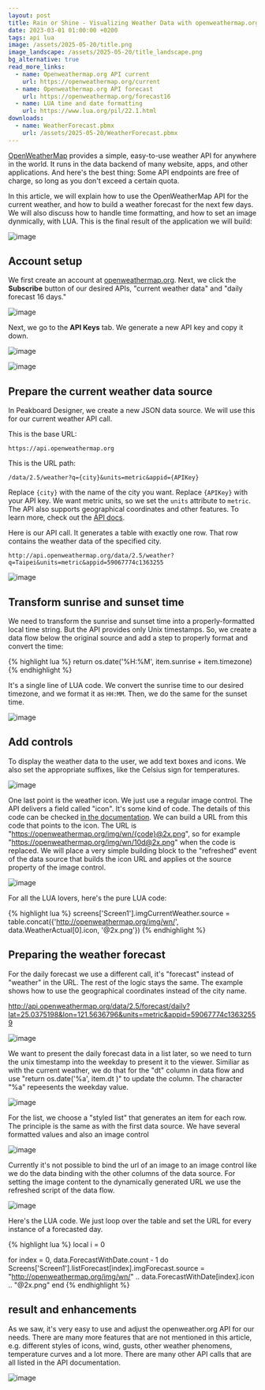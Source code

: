 ```yaml
---
layout: post
title: Rain or Shine - Visualizing Weather Data with openweathermap.org and Peakboard
date: 2023-03-01 01:00:00 +0200
tags: api lua
image: /assets/2025-05-20/title.png
image_landscape: /assets/2025-05-20/title_landscape.png
bg_alternative: true
read_more_links:
  - name: Openweathermap.org API current
    url: https://openweathermap.org/current
  - name: Openweathermap.org API forecast
    url: https://openweathermap.org/forecast16
  - name: LUA time and date formatting 
    url: https://www.lua.org/pil/22.1.html
downloads:
  - name: WeatherForecast.pbmx
    url: /assets/2025-05-20/WeatherForecast.pbmx
---
```

[OpenWeatherMap](https://openweathermap.org) provides a simple, easy-to-use weather API for anywhere in the world. It runs in the data backend of many website, apps, and other applications. And here's the best thing: Some API endpoints are free of charge, so long as you don't exceed a certain quota.

In this article, we will explain how to use the OpenWeatherMap API for the current weather, and how to build a weather forecast for the next few days. We will also discuss how to handle time formatting, and how to set an image dynmically, with LUA. This is the final result of the application we will build:

![image](/assets/2025-05-20/010.png)

## Account setup

We first create an account at [openweathermap.org](https://openweathermap.org). Next, we click the **Subscribe** button of our desired APIs, "current weather data" and "daily forecast 16 days."

![image](/assets/2025-05-20/015.png)

Next, we go to the **API Keys** tab. We generate a new API key and copy it down. 

![image](/assets/2025-05-20/020.png)

![image](/assets/2025-05-20/030.png)

## Prepare the current weather data source

In Peakboard Designer, we create a new JSON data source. We will use this for our current weather API call.

This is the base URL:
```url
https://api.openweathermap.org
```

This is the URL path:
```url
/data/2.5/weather?q={city}&units=metric&appid={APIKey}
```
Replace `{city}` with the name of the city you want. Replace `{APIKey}` with your API key.
We want metric units, so we set the `units` attribute to `metric`. The API also supports geographical coordinates and other features. To learn more, check out the [API docs](https://openweathermap.org/current).

Here is our API call. It generates a table with exactly one row. That row contains the weather data of the specified city.
```url
http://api.openweathermap.org/data/2.5/weather?q=Taipei&units=metric&appid=59067774c1363255
```

![image](/assets/2025-05-20/040.png)

## Transform sunrise and sunset time

We need to transform the sunrise and sunset time into a properly-formatted local time string. But the API provides only Unix timestamps. So, we create a data flow below the original source and add a step to properly format and convert the time:

{% highlight lua %}
return os.date('%H:%M', item.sunrise + item.timezone)
{% endhighlight %}

It's a single line of LUA code. We convert the sunrise time to our desired timezone, and we format it as `HH:MM`. Then, we do the same for the sunset time.

![image](/assets/2025-05-20/050.png)

## Add controls

To display the weather data to the user, we add text boxes and icons. We also set the appropriate suffixes, like the Celsius sign for temperatures.

![image](/assets/2025-05-20/060.png)

One last point is the weather icon. We just use a regular image control. The API delivers a field called "icon". It's some kind of code. The details of this code can be checked [in the documentation](https://openweathermap.org/weather-conditions). We can build a URL from this code that points to the icon. The URL is "https://openweathermap.org/img/wn/{code}@2x.png", so for example "https://openweathermap.org/img/wn/10d@2x.png" when the code is replaced. We will place a very simple building block to the "refreshed" event of the data source that builds the icon URL and applies ot the source property of the image control.

![image](/assets/2025-05-20/080.png)

For all the LUA lovers, here's the pure LUA code:

{% highlight lua %}
screens['Screen1'].imgCurrentWeather.source = table.concat({'http://openweathermap.org/img/wn/', data.WeatherActual[0].icon, '@2x.png'})
{% endhighlight %}

## Preparing the weather forecast

For the daily forecast we use a different call, it's "forecast" instead of "weather" in the URL. The rest of the logic stays the same. The example shows how to use the geographical coordinates instead of the city name.

http://api.openweathermap.org/data/2.5/forecast/daily?lat=25.0375198&lon=121.5636796&units=metric&appid=59067774c13632559

![image](/assets/2025-05-20/070.png)

We want to present the daily forecast data in a list later, so we need to turn the unix timestamp into the weekday to present it to the viewer. Similiar as with the current weather, we do that for the "dt" column in data flow and use "return os.date('%a', item.dt )" to update the column. The character "%a" repeesents the weekday value.

![image](/assets/2025-05-20/090.png)

For the list, we choose a "styled list" that generates an item for each row. The principle is the same as with the first data source. We have several formatted values and also an image control

![image](/assets/2025-05-20/100.png)

Currently it's not possible to bind the url of an image to an image control like we do the data binding with the other columns of the data source. For setting the image content to the dynamically generated URL we use the refreshed script of the data flow.

![image](/assets/2025-05-20/110.png)

Here's the LUA code. We just loop over the table and set the URL for every instance of a forecasted day.

{% highlight lua %}
local i = 0

for index = 0, data.ForecastWithDate.count - 1 do
	Screens['Screen1'].listForecast[index].imgForecast.source = "http://openweathermap.org/img/wn/" .. data.ForecastWithDate[index].icon .. "@2x.png"
end
{% endhighlight %}

## result and enhancements

As we saw, it's very easy to use and adjust the openweather.org API for our needs. There are many more features that are not mentioned in this article, e.g. different styles of icons, wind, gusts, other weather phenomens, temperature curves and a lot more. There are many other API calls that are all listed in the API documentation.

![image](/assets/2025-05-20/010.png)

